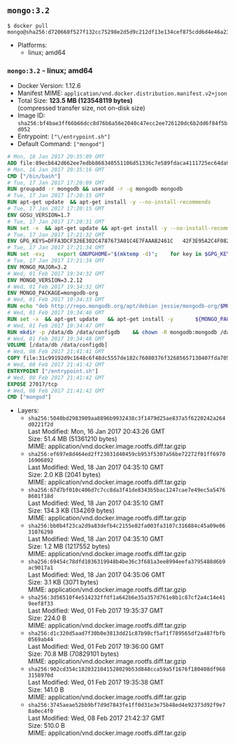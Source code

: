 ## `mongo:3.2`

```console
$ docker pull mongo@sha256:d720660f527f132cc75298e2d5d9c212df13e134cef875cdd6d4e46a2369fc55
```

-	Platforms:
	-	linux; amd64

### `mongo:3.2` - linux; amd64

-	Docker Version: 1.12.6
-	Manifest MIME: `application/vnd.docker.distribution.manifest.v2+json`
-	Total Size: **123.5 MB (123548119 bytes)**  
	(compressed transfer size, not on-disk size)
-	Image ID: `sha256:bf4bae3ff66b66dcc8d76b6a56e2040c47ecc2ee726120dc6b2dd6f84f5bd052`
-	Entrypoint: `["\/entrypoint.sh"]`
-	Default Command: `["mongod"]`

```dockerfile
# Mon, 16 Jan 2017 20:35:09 GMT
ADD file:89ecb642d662ee7edbb868340551106d51336c7e589fdaca4111725ec64da957 in / 
# Mon, 16 Jan 2017 20:35:16 GMT
CMD ["/bin/bash"]
# Tue, 17 Jan 2017 17:20:09 GMT
RUN groupadd -r mongodb && useradd -r -g mongodb mongodb
# Tue, 17 Jan 2017 17:20:15 GMT
RUN apt-get update 	&& apt-get install -y --no-install-recommends 		numactl 	&& rm -rf /var/lib/apt/lists/*
# Tue, 17 Jan 2017 17:20:15 GMT
ENV GOSU_VERSION=1.7
# Tue, 17 Jan 2017 17:20:31 GMT
RUN set -x 	&& apt-get update && apt-get install -y --no-install-recommends ca-certificates wget && rm -rf /var/lib/apt/lists/* 	&& wget -O /usr/local/bin/gosu "https://github.com/tianon/gosu/releases/download/$GOSU_VERSION/gosu-$(dpkg --print-architecture)" 	&& wget -O /usr/local/bin/gosu.asc "https://github.com/tianon/gosu/releases/download/$GOSU_VERSION/gosu-$(dpkg --print-architecture).asc" 	&& export GNUPGHOME="$(mktemp -d)" 	&& gpg --keyserver ha.pool.sks-keyservers.net --recv-keys B42F6819007F00F88E364FD4036A9C25BF357DD4 	&& gpg --batch --verify /usr/local/bin/gosu.asc /usr/local/bin/gosu 	&& rm -r "$GNUPGHOME" /usr/local/bin/gosu.asc 	&& chmod +x /usr/local/bin/gosu 	&& gosu nobody true 	&& apt-get purge -y --auto-remove ca-certificates wget
# Tue, 17 Jan 2017 17:21:32 GMT
ENV GPG_KEYS=DFFA3DCF326E302C4787673A01C4E7FAAAB2461C 	42F3E95A2C4F08279C4960ADD68FA50FEA312927
# Tue, 17 Jan 2017 17:21:34 GMT
RUN set -ex; 	export GNUPGHOME="$(mktemp -d)"; 	for key in $GPG_KEYS; do 		gpg --keyserver ha.pool.sks-keyservers.net --recv-keys "$key"; 	done; 	gpg --export $GPG_KEYS > /etc/apt/trusted.gpg.d/mongodb.gpg; 	rm -r "$GNUPGHOME"; 	apt-key list
# Tue, 17 Jan 2017 17:21:34 GMT
ENV MONGO_MAJOR=3.2
# Wed, 01 Feb 2017 19:34:32 GMT
ENV MONGO_VERSION=3.2.12
# Wed, 01 Feb 2017 19:34:32 GMT
ENV MONGO_PACKAGE=mongodb-org
# Wed, 01 Feb 2017 19:34:33 GMT
RUN echo "deb http://repo.mongodb.org/apt/debian jessie/mongodb-org/$MONGO_MAJOR main" > /etc/apt/sources.list.d/mongodb-org.list
# Wed, 01 Feb 2017 19:34:46 GMT
RUN set -x 	&& apt-get update 	&& apt-get install -y 		${MONGO_PACKAGE}=$MONGO_VERSION 		${MONGO_PACKAGE}-server=$MONGO_VERSION 		${MONGO_PACKAGE}-shell=$MONGO_VERSION 		${MONGO_PACKAGE}-mongos=$MONGO_VERSION 		${MONGO_PACKAGE}-tools=$MONGO_VERSION 	&& rm -rf /var/lib/apt/lists/* 	&& rm -rf /var/lib/mongodb 	&& mv /etc/mongod.conf /etc/mongod.conf.orig
# Wed, 01 Feb 2017 19:34:47 GMT
RUN mkdir -p /data/db /data/configdb 	&& chown -R mongodb:mongodb /data/db /data/configdb
# Wed, 01 Feb 2017 19:34:48 GMT
VOLUME [/data/db /data/configdb]
# Wed, 08 Feb 2017 21:41:41 GMT
COPY file:31c99192d9c1648c6f48dc5557de182c76080376f32685657130407fda705b3b in /entrypoint.sh 
# Wed, 08 Feb 2017 21:41:42 GMT
ENTRYPOINT ["/entrypoint.sh"]
# Wed, 08 Feb 2017 21:41:42 GMT
EXPOSE 27017/tcp
# Wed, 08 Feb 2017 21:41:42 GMT
CMD ["mongod"]
```

-	Layers:
	-	`sha256:5040bd2983909aa8896b9932438c3f1479d25ae837a5f6220242a264d0221f2d`  
		Last Modified: Mon, 16 Jan 2017 20:43:26 GMT  
		Size: 51.4 MB (51361210 bytes)  
		MIME: application/vnd.docker.image.rootfs.diff.tar.gzip
	-	`sha256:ef697e8d464ed2ff23031d40459cb953f5307a56be72272f01ff697016906892`  
		Last Modified: Wed, 18 Jan 2017 04:35:10 GMT  
		Size: 2.0 KB (2041 bytes)  
		MIME: application/vnd.docker.image.rootfs.diff.tar.gzip
	-	`sha256:67d7bf010c406d7c7cc8da3f41de8343b5bac1247cae7e49ec5a54768601f18d`  
		Last Modified: Wed, 18 Jan 2017 04:35:10 GMT  
		Size: 134.3 KB (134269 bytes)  
		MIME: application/vnd.docker.image.rootfs.diff.tar.gzip
	-	`sha256:bb0b4f23ca2d9a83defb4c2155e82fa003fa3107c316884c45a09e0631076298`  
		Last Modified: Wed, 18 Jan 2017 04:35:10 GMT  
		Size: 1.2 MB (1217552 bytes)  
		MIME: application/vnd.docker.image.rootfs.diff.tar.gzip
	-	`sha256:69454c78dfd1036319948b4be36c3f681a3ee8994eefa3795488d6b9ac9017a1`  
		Last Modified: Wed, 18 Jan 2017 04:35:06 GMT  
		Size: 3.1 KB (3071 bytes)  
		MIME: application/vnd.docker.image.rootfs.diff.tar.gzip
	-	`sha256:3d56510f4e514232ffdf1a642b6e35a357d761e8b1c87cf2a4c14e419eef8f33`  
		Last Modified: Wed, 01 Feb 2017 19:35:37 GMT  
		Size: 224.0 B  
		MIME: application/vnd.docker.image.rootfs.diff.tar.gzip
	-	`sha256:d1c320d5aad7f30b0e3813dd21c87b98cf5af1f789565df2a487fbfb0569ab44`  
		Last Modified: Wed, 01 Feb 2017 19:36:00 GMT  
		Size: 70.8 MB (70829101 bytes)  
		MIME: application/vnd.docker.image.rootfs.diff.tar.gzip
	-	`sha256:902cd354c1820321041528029b53d848cca59a5f1676f180408df9683158970d`  
		Last Modified: Wed, 01 Feb 2017 19:35:38 GMT  
		Size: 141.0 B  
		MIME: application/vnd.docker.image.rootfs.diff.tar.gzip
	-	`sha256:3745aeae52bb9bf7d9d7843fe1ff0d31e3e75b48ed4e92373d92f9e78a0ec4f0`  
		Last Modified: Wed, 08 Feb 2017 21:42:37 GMT  
		Size: 510.0 B  
		MIME: application/vnd.docker.image.rootfs.diff.tar.gzip
